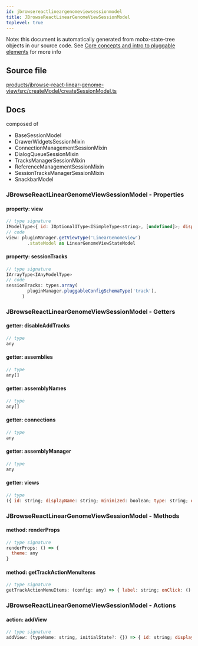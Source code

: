 ```yaml
---
id: jbrowsereactlineargenomeviewsessionmodel
title: JBrowseReactLinearGenomeViewSessionModel
toplevel: true
---
```


Note: this document is automatically generated from mobx-state-tree objects in
our source code. See
[Core concepts and intro to pluggable elements](/docs/developer_guide/) for more
info

## Source file

[products/jbrowse-react-linear-genome-view/src/createModel/createSessionModel.ts](https://github.com/GMOD/jbrowse-components/blob/main/products/jbrowse-react-linear-genome-view/src/createModel/createSessionModel.ts)

## Docs

composed of

- BaseSessionModel
- DrawerWidgetsSessionMixin
- ConnectionManagementSessionMixin
- DialogQueueSessionMixin
- TracksManagerSessionMixin
- ReferenceManagementSessionMixin
- SessionTracksManagerSessionMixin
- SnackbarModel

### JBrowseReactLinearGenomeViewSessionModel - Properties

#### property: view

```js
// type signature
IModelType<{ id: IOptionalIType<ISimpleType<string>, [undefined]>; displayName: IMaybe<ISimpleType<string>>; minimized: IType<boolean, boolean, boolean>; } & { ...; }, { ...; } & ... 14 more ... & { ...; }, _NotCustomized, _NotCustomized>
// code
view: pluginManager.getViewType('LinearGenomeView')
        .stateModel as LinearGenomeViewStateModel
```

#### property: sessionTracks

```js
// type signature
IArrayType<IAnyModelType>
// code
sessionTracks: types.array(
        pluginManager.pluggableConfigSchemaType('track'),
      )
```

### JBrowseReactLinearGenomeViewSessionModel - Getters

#### getter: disableAddTracks

```js
// type
any
```

#### getter: assemblies

```js
// type
any[]
```

#### getter: assemblyNames

```js
// type
any[]
```

#### getter: connections

```js
// type
any
```

#### getter: assemblyManager

```js
// type
any
```

#### getter: views

```js
// type
({ id: string; displayName: string; minimized: boolean; type: string; offsetPx: number; bpPerPx: number; displayedRegions: IMSTArray<IModelType<{ refName: ISimpleType<string>; start: ISimpleType<number>; end: ISimpleType<...>; reversed: IOptionalIType<...>; } & { ...; }, { ...; }, _NotCustomized, _NotCustomized>> & ...
```

### JBrowseReactLinearGenomeViewSessionModel - Methods

#### method: renderProps

```js
// type signature
renderProps: () => {
  theme: any
}
```

#### method: getTrackActionMenuItems

```js
// type signature
getTrackActionMenuItems: (config: any) => { label: string; onClick: () => void; icon: OverridableComponent<SvgIconTypeMap<{}, "svg">> & { muiName: string; }; }[]
```

### JBrowseReactLinearGenomeViewSessionModel - Actions

#### action: addView

```js
// type signature
addView: (typeName: string, initialState?: {}) => { id: string; displayName: string; minimized: boolean; type: string; offsetPx: number; bpPerPx: number; displayedRegions: IMSTArray<IModelType<{ refName: ISimpleType<string>; start: ISimpleType<...>; end: ISimpleType<...>; reversed: IOptionalIType<...>; } & { ...; }, { ...; }...
```

